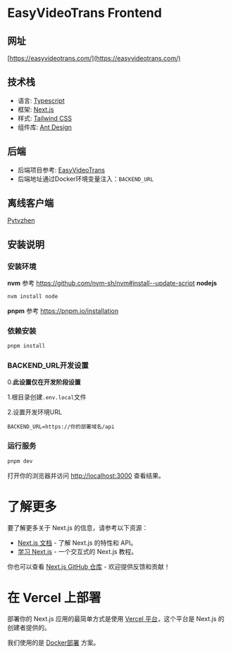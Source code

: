 # EasyVideoTrans Frontend
## 网址
[https://easyvideotrans.com/](https://easyvideotrans.com/)

## 技术栈
- 语言: [Typescript](https://www.typescriptlang.org/)
- 框架: [Next.js](https://nextjs.org/)
- 样式: [Tailwind CSS](https://tailwindcss.com/)
- 组件库: [Ant Design](https://ant.design/index-cn)
## 后端
- 后端项目参考: [EasyVideoTrans](https://github.com/sutro-planet/easyvideotrans)
- 后端地址通过Docker环境变量注入：```BACKEND_URL```
## 离线客户端
[Pytvzhen](https://github.com/CuSO4Gem/pytvzhen)

## 安装说明
### 安装环境
**nvm**
参考 https://github.com/nvm-sh/nvm#install--update-script
**nodejs**
```bash
nvm install node
```
**pnpm**
参考 https://pnpm.io/installation
### 依赖安装
```bash
pnpm install
```
### BACKEND_URL开发设置
0.**此设置仅在开发阶段设置**

1.根目录创建```.env.local```文件

2.设置开发环境URL
```
BACKEND_URL=https://你的部署域名/api
```

### 运行服务
```bash
pnpm dev
```
打开你的浏览器并访问 [http://localhost:3000](http://localhost:3000) 查看结果。

# 了解更多
要了解更多关于 Next.js 的信息，请参考以下资源：
- [Next.js 文档](https://nextjs.org/docs) - 了解 Next.js 的特性和 API。
- [学习 Next.js](https://nextjs.org/learn) - 一个交互式的 Next.js 教程。

你也可以查看 [Next.js GitHub 仓库](https://github.com/vercel/next.js/) - 欢迎提供反馈和贡献！

# 在 Vercel 上部署
部署你的 Next.js 应用的最简单方式是使用 [Vercel 平台](https://vercel.com/new?utm_medium=default-template&filter=next.js&utm_source=create-next-app&utm_campaign=create-next-app-readme)，这个平台是 Next.js 的创建者提供的。

我们使用的是 [Docker部署](https://nextjs.org/docs/app/building-your-application/deploying#docker-image) 方案。

